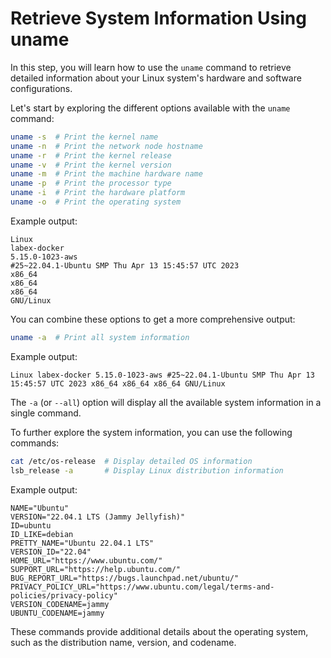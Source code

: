 # Retrieve System Information Using uname

In this step, you will learn how to use the `uname` command to retrieve detailed information about your Linux system's hardware and software configurations.

Let's start by exploring the different options available with the `uname` command:

```bash
uname -s  # Print the kernel name
uname -n  # Print the network node hostname
uname -r  # Print the kernel release
uname -v  # Print the kernel version
uname -m  # Print the machine hardware name
uname -p  # Print the processor type
uname -i  # Print the hardware platform
uname -o  # Print the operating system
```

Example output:

```
Linux
labex-docker
5.15.0-1023-aws
#25~22.04.1-Ubuntu SMP Thu Apr 13 15:45:57 UTC 2023
x86_64
x86_64
x86_64
GNU/Linux
```

You can combine these options to get a more comprehensive output:

```bash
uname -a  # Print all system information
```

Example output:

```
Linux labex-docker 5.15.0-1023-aws #25~22.04.1-Ubuntu SMP Thu Apr 13 15:45:57 UTC 2023 x86_64 x86_64 x86_64 GNU/Linux
```

The `-a` (or `--all`) option will display all the available system information in a single command.

To further explore the system information, you can use the following commands:

```bash
cat /etc/os-release  # Display detailed OS information
lsb_release -a       # Display Linux distribution information
```

Example output:

```
NAME="Ubuntu"
VERSION="22.04.1 LTS (Jammy Jellyfish)"
ID=ubuntu
ID_LIKE=debian
PRETTY_NAME="Ubuntu 22.04.1 LTS"
VERSION_ID="22.04"
HOME_URL="https://www.ubuntu.com/"
SUPPORT_URL="https://help.ubuntu.com/"
BUG_REPORT_URL="https://bugs.launchpad.net/ubuntu/"
PRIVACY_POLICY_URL="https://www.ubuntu.com/legal/terms-and-policies/privacy-policy"
VERSION_CODENAME=jammy
UBUNTU_CODENAME=jammy
```

These commands provide additional details about the operating system, such as the distribution name, version, and codename.
